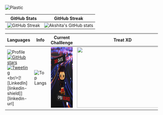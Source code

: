 ![Plastic](https://user-images.githubusercontent.com/56997545/110952016-bb2d9c80-836b-11eb-9240-ed7d4e697448.gif)

| GitHub Stats | GitHub Streak|
| ----|-----|
| ![GitHub Streak](https://github-readme-streak-stats.herokuapp.com/?user=akshitadixit&theme=tokyonight) | ![Akshita's GitHub stats](https://github-readme-stats.vercel.app/api?username=akshitadixit)|

| Languages | Info| Current Challlenge| Treat XD|
| ----|-----|---------|--------|
| ![Profile](https://Visitor-badge.glitch.me/badge?page_id=akshitadixit.akshitadixit-gh-visitors)<br/>[![GitHub stars](https://img.shields.io/github/stars/akshitadixit.svg?style=social&label=Star&maxAge=2592000)](https://GitHub.com/akshitadixit/stargazers/)<br/>[![Tweeting](https://img.shields.io/twitter/url/http/shields.io.svg?style=social)](https://twitter.com/plastic96_)<br/>[![LinkedIn][linkedin-shield]][linkedin-url] | ![Top Langs](https://github-readme-stats.vercel.app/api/top-langs/?username=akshitadixit&layout=compact&theme=vision-friendly-dark)<!--&langs_count=6)-->| <a href="https://github.com/IIITKalyaniFOSC/GitTub"><img src="https://github.com/IIITKalyaniFOSC/GitTub/raw/main/image.png" width="200" height="200" /></a>| <img src="https://pics.me.me/untitled-notepad-file-edit-format-view-help-only-real-programmers-37641627.png" width="300" height="200" /> |


[linkedin-shield]: https://img.shields.io/badge/-LinkedIn-black.svg?style=plastic&logo=linkedin&colorB=darkblue
[linkedin-url]: https://www.linkedin.com/in/akshitadixit/
